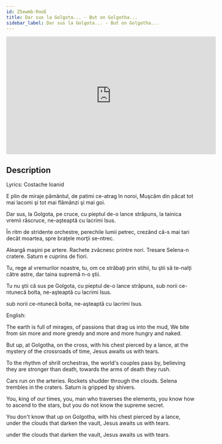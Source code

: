```yaml
---
id: Z5ewmb-RnoE
title: Dar sus la Golgota... - But on Golgotha...
sidebar_label: Dar sus la Golgota... - But on Golgotha...
---
```


<iframe
  width="560"
  height="315"
  src="https://www.youtube.com/embed/Z5ewmb-RnoE"
  title="YouTube video player"
  frameborder="0"
  allow="accelerometer; autoplay; clipboard-write; encrypted-media; gyroscope; picture-in-picture; web-share"
  referrerpolicy="strict-origin-when-cross-origin"
  allowfullscreen
></iframe>

## Description

Lyrics: Costache Ioanid

E plin de miraje pământul,
de patimi ce-atrag în noroi,
Muşcăm din păcat tot mai lacomi
şi tot mai flămânzi şi mai goi.

Dar sus, la Golgota, pe cruce,
cu pieptul de-o lance străpuns,
la tainica vremii răscruce,
ne-aşteaptă cu lacrimi Isus.

În ritm de stridente orchestre,
perechile lumii petrec,
crezând că-s mai tari decât moartea,
spre braţele morţii se-ntrec.

Aleargă maşini pe artere.
Rachete zvâcnesc printre nori.
Tresare Selena-n cratere.
Saturn e cuprins de fiori.

Tu, rege al vremurilor noastre,
tu, om ce străbaţi prin stihii,
tu ştii să te-nalţi către astre,
dar taina supremă n-o ştii.

Tu nu ştii că sus pe Golgota,
cu pieptul de-o lance străpuns,
sub norii ce-ntunecă bolta,
ne-aşteaptă cu lacrimi Isus.

sub norii ce-ntunecă bolta,
ne-aşteaptă cu lacrimi Isus.

English:

The earth is full of mirages,
of passions that drag us into the mud,
We bite from sin more and more greedy
and more and more hungry and naked.

But up, at Golgotha, on the cross,
with his chest pierced by a lance,
at the mystery of the crossroads of time,
Jesus awaits us with tears.

To the rhythm of shrill orchestras,
the world's couples pass by,
believing they are stronger than death,
towards the arms of death they rush.

Cars run on the arteries.
Rockets shudder through the clouds.
Selena trembles in the craters.
Saturn is gripped by shivers.

You, king of our times,
you, man who traverses the elements,
you know how to ascend to the stars,
but you do not know the supreme secret.

You don't know that up on Golgotha,
with his chest pierced by a lance,
under the clouds that darken the vault,
Jesus awaits us with tears.

under the clouds that darken the vault,
Jesus awaits us with tears.
